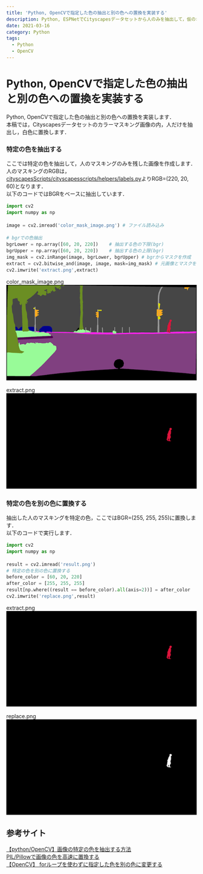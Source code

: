 ```yaml
---
title: 'Python, OpenCVで指定した色の抽出と別の色への置換を実装する'
description: Python, ESPNetでCityscapesデータセットから人のみを抽出して，仮のオリジナルデータを生成します．
date: 2021-03-16
category: Python
tags:
  - Python
  - OpenCV
---
```


# Python, OpenCVで指定した色の抽出と別の色への置換を実装する
Python, OpenCVで指定した色の抽出と別の色への置換を実装します．<br>
本稿では，Cityscapesデータセットのカラーマスキング画像の内，人だけを抽出し，白色に置換します．

### 特定の色を抽出する
ここでは特定の色を抽出して，人のマスキングのみを残した画像を作成します．<br>
人のマスキングのRGBは，[cityscapesScripts/cityscapesscripts/helpers/labels.py](https://github.com/mcordts/cityscapesScripts/blob/master/cityscapesscripts/helpers/labels.py)よりRGB=(220, 20, 60)となります．<br>
以下のコードではBGRをベースに抽出しています．<br>

```python
import cv2
import numpy as np

image = cv2.imread('color_mask_image.png') # ファイル読み込み

# bgrでの色抽出
bgrLower = np.array([60, 20, 220])    # 抽出する色の下限(bgr)
bgrUpper = np.array([60, 20, 220])    # 抽出する色の上限(bgr)
img_mask = cv2.inRange(image, bgrLower, bgrUpper) # bgrからマスクを作成
extract = cv2.bitwise_and(image, image, mask=img_mask) # 元画像とマスクを合成
cv2.imwrite('extract.png',extract)
```

color_mask_image.png<br>
![](./image/color_mask_image.png)<br>

extract.png<br>
![](./image/extract.png)


### 特定の色を別の色に置換する
抽出した人のマスキングを特定の色，ここではBGR=(255, 255, 255)に置換します．<br>
以下のコードで実行します．<br>
```python
import cv2
import numpy as np

result = cv2.imread('result.png')
# 特定の色を別の色に置換する
before_color = [60, 20, 220]
after_color = [255, 255, 255]
result[np.where((result == before_color).all(axis=2))] = after_color
cv2.imwrite('replace.png',result)
```

extract.png<br>
![](./image/extract.png)<br>

replace.png<br>
![](./image/replace.png)


## 参考サイト
[【python/OpenCV】画像の特定の色を抽出する方法](https://rikoubou.hatenablog.com/entry/2019/02/21/190310)<br>
[PIL/Pillowで画像の色を高速に置換する](https://qiita.com/pashango2/items/d6dda5f07109ee5b6163)<br>
[【OpenCV】 forループを使わずに指定した色を別の色に変更する](http://ni4muraano.hatenablog.com/entry/2017/05/15/000000)